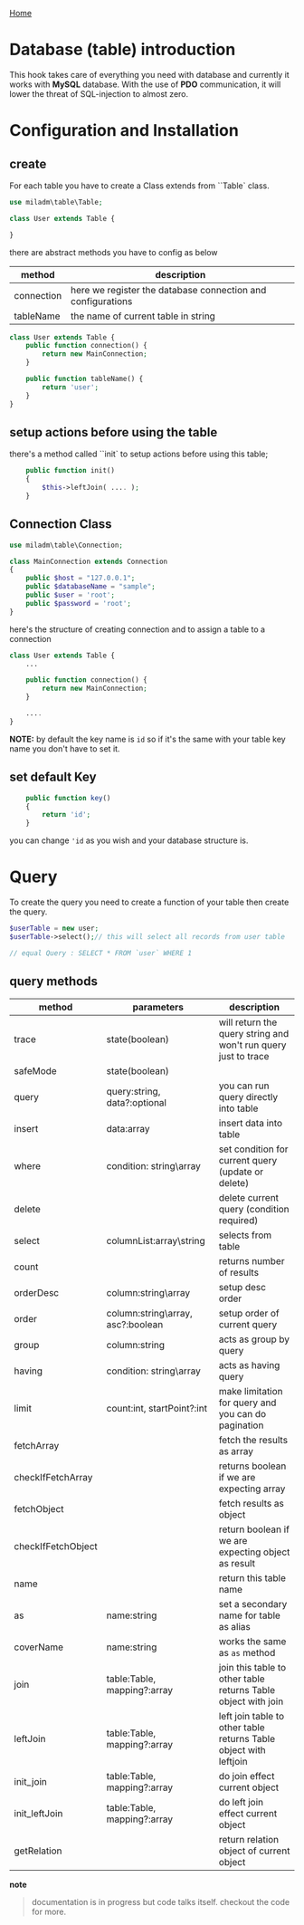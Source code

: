 [Home](../readme.md)

# Database (table) introduction

This hook takes care of everything you need with database and currently it works with **MySQL** database.
With the use of **PDO** communication, it will lower the threat of SQL-injection to almost zero.

# Configuration and Installation

## create

For each table you have to create a Class extends from ``Table` class.

```php
use miladm\table\Table;

class User extends Table {

}
```

there are abstract methods you have to config as below

| method     | description                                                 |
| ---------- | ----------------------------------------------------------- |
| connection | here we register the database connection and configurations |
| tableName  | the name of current table in string                         |

```php
class User extends Table {
	public function connection() {
		return new MainConnection;
	}

	public function tableName() {
		return 'user';
	}
}
```

## setup actions before using the table

there's a method called ``init` to setup actions before using this table;

```php
	public function init()
	{
		$this->leftJoin( .... );
	}
```

## Connection Class

```php
use miladm\table\Connection;

class MainConnection extends Connection
{
    public $host = "127.0.0.1";
    public $databaseName = "sample";
    public $user = 'root';
    public $password = 'root';
}
```

here's the structure of creating connection and to assign a table to a connection

```php
class User extends Table {
	...

	public function connection() {
		return new MainConnection;
	}

	....
}
```

**NOTE:** by default the key name is `id` so if it's the same with your table key name you don't have to set it.

## set default Key

```php
    public function key()
    {
        return 'id';
	}
```

you can change `'id` as you wish and your database structure is.

# Query

To create the query you need to create a function of your table then create the query.

```php
$userTable = new user;
$userTable->select();// this will select all records from user table

// equal Query : SELECT * FROM `user` WHERE 1
```

## query methods

| method             | parameters                        | description                                                       |
| ------------------ | --------------------------------- | ----------------------------------------------------------------- |
| trace              | state(boolean)                    | will return the query string and won't run query just to trace    |
| safeMode           | state(boolean)                    |                                                                   |
| query              | query:string, data?:optional      | you can run query directly into table                             |
| insert             | data:array                        | insert data into table                                            |
| where              | condition: string\array           | set condition for current query (update or delete)                |
| delete             |                                   | delete current query (condition required)                         |
| select             | columnList:array\string           | selects from table                                                |
| count              |                                   | returns number of results                                         |
| orderDesc          | column:string\array               | setup desc order                                                  |
| order              | column:string\array, asc?:boolean | setup order of current query                                      |
| group              | column:string                     | acts as group by query                                            |
| having             | condition: string\array           | acts as having query                                              |
| limit              | count:int, startPoint?:int        | make limitation for query and you can do pagination               |
| fetchArray         |                                   | fetch the results as array                                        |
| checkIfFetchArray  |                                   | returns boolean if we are expecting array                         |
| fetchObject        |                                   | fetch results as object                                           |
| checkIfFetchObject |                                   | return boolean if we are expecting object as result               |
| name               |                                   | return this table name                                            |
| as                 | name:string                       | set a secondary name for table as alias                           |
| coverName          | name:string                       | works the same as `as` method                                     |
| join               | table:Table, mapping?:array       | join this table to other table returns Table object with join     |
| leftJoin           | table:Table, mapping?:array       | left join table to other table returns Table object with leftjoin |
| init_join          | table:Table, mapping?:array       | do join effect current object                                     |
| init_leftJoin      | table:Table, mapping?:array       | do left join effect current object                                |
| getRelation        |                                   | return relation object of current object                          |

**note**

> documentation is in progress but code talks itself. checkout the code for more.
